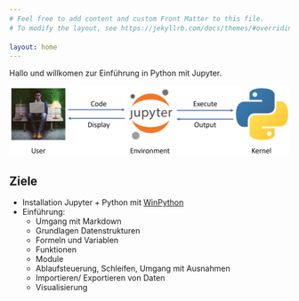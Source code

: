 ```yaml
---
# Feel free to add content and custom Front Matter to this file.
# To modify the layout, see https://jekyllrb.com/docs/themes/#overriding-theme-defaults

layout: home
---
```

Hallo und willkomen zur Einführung in Python mit Jupyter. <br>

![Image of User_Environment_Kernel](images/User_Environment_Kernel.jpg)

## Ziele

- Installation Jupyter + Python mit [WinPython](http://winpython.github.io/)
- Einführung:
    - Umgang mit Markdown
    - Grundlagen Datenstrukturen
    - Formeln und Variablen
    - Funktionen
    - Module
    - Ablaufsteuerung, Schleifen, Umgang mit Ausnahmen
    - Importieren/ Exportieren von Daten
    - Visualisierung